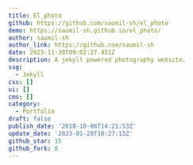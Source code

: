```yaml
---
title: El_photo
github: https://github.com/saumil-sh/el_photo
demo: https://saumil-sh.github.io/el_photo/
author: saumil-sh
author_link: https://github.com/saumil-sh
date: 2023-11-30T09:02:27.451Z
description: A jekyll powered photography website.
ssg:
  - Jekyll
css: []
ui: []
cms: []
category:
  - Portfolio
draft: false
publish_date: '2018-10-06T14:21:53Z'
update_date: '2023-01-20T10:27:13Z'
github_star: 15
github_fork: 8
---
```

